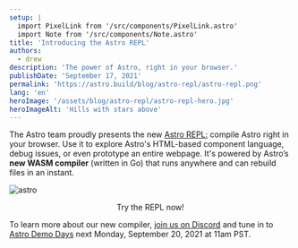 ```yaml
---
setup: |
  import PixelLink from '/src/components/PixelLink.astro'
  import Note from '/src/components/Note.astro'
title: 'Introducing the Astro REPL'
authors: 
  - drew
description: 'The power of Astro, right in your browser.'
publishDate: 'September 17, 2021'
permalink: 'https://astro.build/blog/astro-repl/astro-repl.png'
lang: 'en'
heroImage: '/assets/blog/astro-repl/astro-repl-hero.jpg'
heroImageAlt: 'Hills with stars above'
---
```

The Astro team proudly presents the new [Astro REPL:](https://astro.build/play) compile Astro right in your browser. Use it to explore Astro's HTML-based component language, debug issues, or even prototype an entire webpage. It's powered by Astro’s **new WASM compiler** (written in Go) that runs anywhere and can rebuild files in an instant.

![astro](/assets/blog/astro-repl/astro-repl-screenshot.jpg)

<div style="display: flex; justify-content: center;">
  <PixelLink href="https://astro.build/play">Try the REPL now!</PixelLink>
</div>

<Note>

To learn more about our new compiler, [join us on Discord](https://astro.build/chat) and tune in to [Astro Demo Days](https://www.youtube.com/watch?v=-ExcBJrXOd8) next Monday, September 20, 2021 at 11am PST.

</Note>
